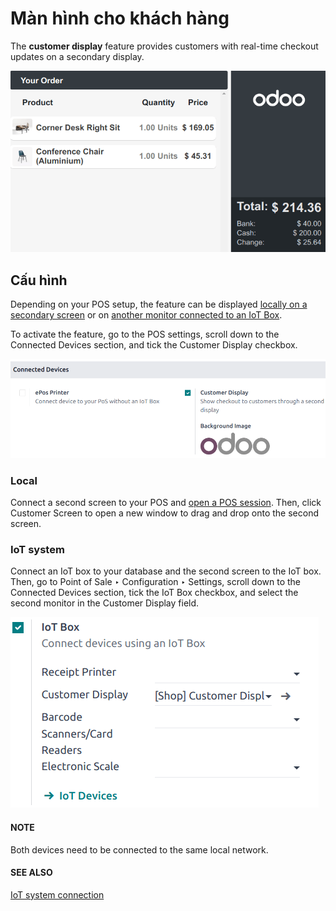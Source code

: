 # Màn hình cho khách hàng

The **customer display** feature provides customers with real-time checkout updates on a secondary
display.

![màn hình khách hàng](../../../../.gitbook/assets/display.png)

## Cấu hình

Depending on your POS setup, the feature can be displayed [locally on a secondary screen](#customer-display-local) or on [another monitor connected to an IoT Box](#customer-display-iot).

To activate the feature, go to the POS settings, scroll down to the Connected Devices
section, and tick the Customer Display checkbox.

![customer display setting checkbox](../../../../.gitbook/assets/feature-setting.png)

<a id="customer-display-local"></a>

### Local

Connect a second screen to your POS and [open a POS session](../#pos-session-start). Then, click
Customer Screen to open a new window to drag and drop onto the second screen.

<a id="customer-display-iot"></a>

### IoT system

Connect an IoT box to your database and the second screen to the IoT box. Then, go to
Point of Sale ‣ Configuration ‣ Settings, scroll down to the
Connected Devices section, tick the IoT Box checkbox, and select the second
monitor in the Customer Display field.

![iot setting to connect a customer display](../../../../.gitbook/assets/iot-setting.png)

#### NOTE
Both devices need to be connected to the same local network.

#### SEE ALSO
[IoT system connection](../configuration/pos_iot.md)
